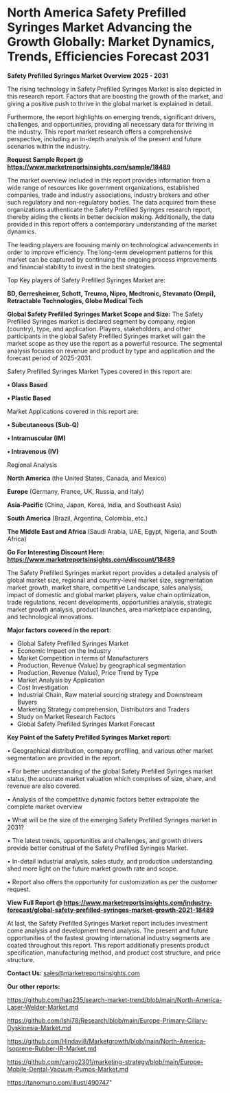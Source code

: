 # North America Safety Prefilled Syringes Market Advancing the Growth Globally: Market Dynamics, Trends, Efficiencies Forecast 2031

<Strong> Safety Prefilled Syringes Market Overview 2025 - 2031</strong>

The rising technology in Safety Prefilled Syringes Market is also depicted in this research report. Factors that are boosting the growth of the market, and giving a positive push to thrive in the global market is explained in detail.

Furthermore, the report highlights on emerging trends, significant drivers, challenges, and opportunities, providing all necessary data for thriving in the industry. This report market research offers a comprehensive perspective, including an in-depth analysis of the present and future scenarios within the industry.

<strong>Request Sample Report @ <a href=https://www.marketreportsinsights.com/sample/18489>https://www.marketreportsinsights.com/sample/18489</a></strong>

The market overview included in this report provides information from a wide range of resources like government organizations, established companies, trade and industry associations, industry brokers and other such regulatory and non-regulatory bodies. The data acquired from these organizations authenticate the Safety Prefilled Syringes research report, thereby aiding the clients in better decision making. Additionally, the data provided in this report offers a contemporary understanding of the market dynamics.

The leading players are focusing mainly on technological advancements in order to improve efficiency. The long-term development patterns for this market can be captured by continuing the ongoing process improvements and financial stability to invest in the best strategies.

Top Key players of Safety Prefilled Syringes Market are:

<strong>BD, Gerresheimer, Schott, Treumo, Nipro, Medtronic, Stevanato (Ompi), Retractable Technologies, Globe Medical Tech</strong>

<strong><b>Global Safety Prefilled Syringes Market Scope and Size:</b></strong>
The Safety Prefilled Syringes market is declared segment by company, region (country), type, and application. Players, stakeholders, and other participants in the global Safety Prefilled Syringes market will gain the market scope as they use the report as a powerful resource. The segmental analysis focuses on revenue and product by type and application and the forecast period of 2025-2031.

Safety Prefilled Syringes Market Types covered in this report are:

<strong>• Glass Based

• Plastic Based</strong>

Market Applications covered in this report are:

<strong>• Subcutaneous (Sub-Q)

• Intramuscular (IM)

• Intravenous (IV)</strong> 

Regional Analysis

<strong>North America</strong> (the United States, Canada, and Mexico)

<strong>Europe</strong> (Germany, France, UK, Russia, and Italy)

<strong>Asia-Pacific</strong> (China, Japan, Korea, India, and Southeast Asia)

<strong>South America</strong> (Brazil, Argentina, Colombia, etc.)

<strong>The Middle East and Africa</strong> (Saudi Arabia, UAE, Egypt, Nigeria, and South Africa)

<strong>Go For Interesting Discount Here: <a href=https://www.marketreportsinsights.com/discount/18489>https://www.marketreportsinsights.com/discount/18489</a></strong>

The Safety Prefilled Syringes market report provides a detailed analysis of global market size, regional and country-level market size, segmentation market growth, market share, competitive Landscape, sales analysis, impact of domestic and global market players, value chain optimization, trade regulations, recent developments, opportunities analysis, strategic market growth analysis, product launches, area marketplace expanding, and technological innovations.

<strong><b>Major factors covered in the report:</b></strong>
<ul>
  <li>Global Safety Prefilled Syringes Market </li>
  <li>Economic Impact on the Industry</li>
  <li>Market Competition in terms of Manufacturers</li>
  <li>Production, Revenue (Value) by geographical segmentation</li>
  <li>Production, Revenue (Value), Price Trend by Type</li>
  <li>Market Analysis by Application</li>
  <li>Cost Investigation</li>
  <li>Industrial Chain, Raw material sourcing strategy and Downstream Buyers</li>
  <li>Marketing Strategy comprehension, Distributors and Traders</li>
  <li>Study on Market Research Factors</li>
  <li>Global Safety Prefilled Syringes Market Forecast</li>
</ul>

<strong><b>Key Point of the Safety Prefilled Syringes Market report:</b></strong>

• Geographical distribution, company profiling, and various other market segmentation are provided in the report.

• For better understanding of the global Safety Prefilled Syringes market status, the accurate market valuation which comprises of size, share, and revenue are also covered.

• Analysis of the competitive dynamic factors better extrapolate the complete market overview

• What will be the size of the emerging Safety Prefilled Syringes market in 2031?

• The latest trends, opportunities and challenges, and growth drivers provide better construal of the Safety Prefilled Syringes Market.

• In-detail industrial analysis, sales study, and production understanding shed more light on the future market growth rate and scope.

• Report also offers the opportunity for customization as per the customer request.

<strong><b>View Full Report @ <a href=https://www.marketreportsinsights.com/industry-forecast/global-safety-prefilled-syringes-market-growth-2021-18489>https://www.marketreportsinsights.com/industry-forecast/global-safety-prefilled-syringes-market-growth-2021-18489</a></b></strong>


At last, the Safety Prefilled Syringes Market report includes investment come analysis and development trend analysis. The present and future opportunities of the fastest growing international industry segments are coated throughout this report. This report additionally presents product specification, manufacturing method, and product cost structure, and price structure.

<strong>Contact Us:</strong>
sales@marketreportsinsights.com

<strong>Our other reports:</strong>

<a href=https://github.com/haq235/search-market-trend/blob/main/North-America-Laser-Welder-Market.md>https://github.com/haq235/search-market-trend/blob/main/North-America-Laser-Welder-Market.md</a>

<a href=https://github.com/Ishi78/Research/blob/main/Europe-Primary-Ciliary-Dyskinesia-Market.md>https://github.com/Ishi78/Research/blob/main/Europe-Primary-Ciliary-Dyskinesia-Market.md</a>

<a href=https://github.com/Hindavi8/Marketgrowth/blob/main/North-America-Isoprene-Rubber-IR-Market.md>https://github.com/Hindavi8/Marketgrowth/blob/main/North-America-Isoprene-Rubber-IR-Market.md</a>

<a href=https://github.com/cargo2301/marketing-strategy/blob/main/Europe-Mobile-Dental-Vacuum-Pumps-Market.md>https://github.com/cargo2301/marketing-strategy/blob/main/Europe-Mobile-Dental-Vacuum-Pumps-Market.md</a>

<a href=https://tanomuno.com/illust/490747>https://tanomuno.com/illust/490747</a>"
